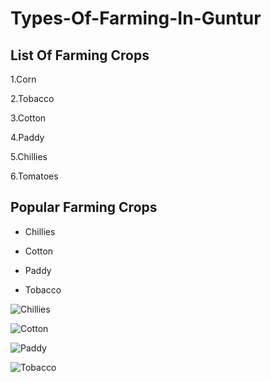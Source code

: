 # Types-Of-Farming-In-Guntur
## List Of Farming Crops
1.Corn

2.Tobacco

3.Cotton

4.Paddy

5.Chillies

6.Tomatoes

## Popular Farming Crops
* Chillies

* Cotton

* Paddy

* Tobacco

![Chillies](https://upload.wikimedia.org/wikipedia/en/f/f6/Andhra_Chillies.jpg)

![Cotton](https://upload.wikimedia.org/wikipedia/commons/thumb/6/68/CottonPlant.JPG/800px-CottonPlant.JPG)

![Paddy](https://upload.wikimedia.org/wikipedia/commons/thumb/8/85/2006_1002_nan_thailand_rice.jpg/220px-2006_1002_nan_thailand_rice.jpg)

![Tobacco](https://upload.wikimedia.org/wikipedia/commons/a/ae/Nicotiana_Tobacco_Plants_1909px.jpg)
